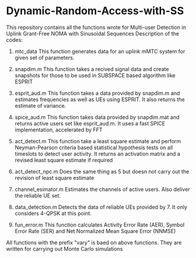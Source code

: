 # Dynamic-Random-Access-with-SS
This repository contains all the functions wrote for Multi-user Detection in Uplink Grant-Free NOMA with Sinusoidal Sequences
Description of the codes:

1. mtc_data
This function generates data for an uplink mMTC system for given set of parameters.

2. snapdim.m
This function takes a recived signal data and create snapshots for those to be used in SUBSPACE based algorithm like ESPRIT

3. esprit_aud.m
This function takes a data provided by snapdim.m and estimates frequencies as well as UEs using ESPRIT. It also returns the estimate of variance.

4. spice_aud.m
This function takes data provided by snapdim.mat and returns active users set like esprit_aud.m. It uses a fast SPICE implementation, accelerated by FFT

5. act_detect.m
This function take a least square estimate and perform Neyman-Pearson criteria based statistical hypothesis tests on all timeslots to detect user activity. It returns an activation matrix and a revised least square estimate if required

6. act_detect_npc.m
Does the same thing as 5 but doesn not carry out the revision of least square estimate 

7. channel_esimator.m
Estimates the channels of active users. Also deliver the reliable UE set. 

8. data_detection.m
Detects the data of reliable UEs provided by 7. It only considers 4-QPSK at this point. 

9. fun_error.m
This function calculates Activity Error Rate (AER), Symbol Error Rate (SER) and Net Normalized Mean Square Error (NNMSE)

All functions with the prefix "vary" is baed on above functions. They are written for carrying out Monte Carlo simulations 
